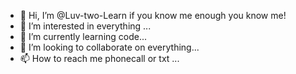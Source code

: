 - 👋 Hi, I’m @Luv-two-Learn if you know me enough you know me!
- 👀 I’m interested in everything ...
- 🌱 I’m currently learning code...
- 💞️ I’m looking to collaborate on everything...
- 📫 How to reach me phonecall or txt ...

<!---
Luv-two-Learn/Luv-two-Learn is a ✨ special ✨ repository because its `README.md` (this file) appears on your GitHub profile.
You can click the Preview link to take a look at your changes.
--->

